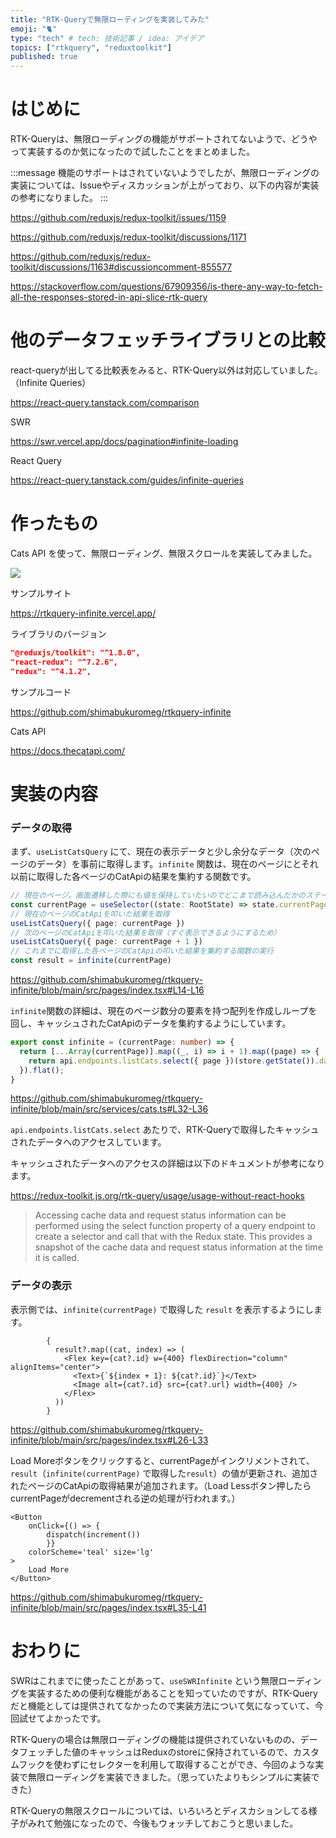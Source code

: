 ```yaml
---
title: "RTK-Queryで無限ローディングを実装してみた"
emoji: "🐈"
type: "tech" # tech: 技術記事 / idea: アイデア
topics: ["rtkquery", "reduxtoolkit"]
published: true
---
```


# はじめに

RTK-Queryは、無限ローディングの機能がサポートされてないようで、どうやって実装するのか気になったので試したことをまとめました。

:::message
機能のサポートはされていないようでしたが、無限ローディングの実装については、Issueやディスカッションが上がっており、以下の内容が実装の参考になりました。
:::

https://github.com/reduxjs/redux-toolkit/issues/1159

https://github.com/reduxjs/redux-toolkit/discussions/1171

https://github.com/reduxjs/redux-toolkit/discussions/1163#discussioncomment-855577

https://stackoverflow.com/questions/67909356/is-there-any-way-to-fetch-all-the-responses-stored-in-api-slice-rtk-query

# 他のデータフェッチライブラリとの比較

react-queryが出してる比較表をみると、RTK-Query以外は対応していました。（Infinite Queries）

https://react-query.tanstack.com/comparison

SWR

https://swr.vercel.app/docs/pagination#infinite-loading

React Query

https://react-query.tanstack.com/guides/infinite-queries


# 作ったもの

Cats API を使って、無限ローディング、無限スクロールを実装してみました。

![](https://storage.googleapis.com/zenn-user-upload/53acf639d28c-20220320.png)

サンプルサイト

https://rtkquery-infinite.vercel.app/


ライブラリのバージョン

```json
"@reduxjs/toolkit": "^1.8.0",
"react-redux": "^7.2.6",
"redux": "^4.1.2",
```

サンプルコード

https://github.com/shimabukuromeg/rtkquery-infinite


Cats API

https://docs.thecatapi.com/

# 実装の内容

### データの取得

まず、`useListCatsQuery` にて、現在の表示データと少し余分なデータ（次のページのデータ）を事前に取得します。`infinite` 関数は、現在のページにとそれ以前に取得した各ページのCatApiの結果を集約する関数です。

```typescript
// 現在のページ。画面遷移した際にも値を保持していたいのでどこまで読み込んだかのステートはReduxでグローバルに保持
const currentPage = useSelector((state: RootState) => state.currentPage.value)
// 現在のページのCatApiを叩いた結果を取得
useListCatsQuery({ page: currentPage })
// 次のページのCatApiを叩いた結果を取得（すぐ表示できるようにするため）
useListCatsQuery({ page: currentPage + 1 })
// これまでに取得した各ページのCatApiの叩いた結果を集約する関数の実行
const result = infinite(currentPage)
```

https://github.com/shimabukuromeg/rtkquery-infinite/blob/main/src/pages/index.tsx#L14-L16


`infinite`関数の詳細は、現在のページ数分の要素を持つ配列を作成しループを回し、キャッシュされたCatApiのデータを集約するようにしています。
```typescript
export const infinite = (currentPage: number) => {
  return [...Array(currentPage)].map((_, i) => i + 1).map((page) => {
    return api.endpoints.listCats.select({ page })(store.getState()).data
  }).flat();
}
```

https://github.com/shimabukuromeg/rtkquery-infinite/blob/main/src/services/cats.ts#L32-L36

`api.endpoints.listCats.select` あたりで、RTK-Queryで取得したキャッシュされたデータへのアクセスしています。

キャッシュされたデータへのアクセスの詳細は以下のドキュメントが参考になります。

https://redux-toolkit.js.org/rtk-query/usage/usage-without-react-hooks

> Accessing cache data and request status information can be performed using the select function property of a query endpoint to create a selector and call that with the Redux state. This provides a snapshot of the cache data and request status information at the time it is called.


### データの表示

表示側では、`infinite(currentPage)` で取得した `result` を表示するようにします。

```react
        {
          result?.map((cat, index) => (
            <Flex key={cat?.id} w={400} flexDirection="column" alignItems="center">
              <Text>{`${index + 1}: ${cat?.id}`}</Text>
              <Image alt={cat?.id} src={cat?.url} width={400} />
            </Flex>
          ))
        }
```

https://github.com/shimabukuromeg/rtkquery-infinite/blob/main/src/pages/index.tsx#L26-L33



Load Moreボタンをクリックすると、currentPageがインクリメントされて、`result`（`infinite(currentPage)` で取得した`result`）の値が更新され、追加されたページのCatApiの取得結果が追加されます。（Load Lessボタン押したらcurrentPageがdecrementされる逆の処理が行われます。）

```react
<Button
    onClick={() => {
        dispatch(increment())
        }}
    colorScheme='teal' size='lg'
>
    Load More
</Button>
```

https://github.com/shimabukuromeg/rtkquery-infinite/blob/main/src/pages/index.tsx#L35-L41


# おわりに

SWRはこれまでに使ったことがあって、`useSWRInfinite` という無限ローディングを実装するための便利な機能があることを知っていたのですが、RTK-Queryだと機能としては提供されてなかったので実装方法について気になっていて、今回試せてよかったです。

RTK-Queryの場合は無限ローディングの機能は提供されていないものの、データフェッチした値のキャッシュはReduxのstoreに保持されているので、カスタムフックを使わずにセレクターを利用して取得することができ、今回のような実装で無限ローディングを実装できました。（思っていたよりもシンプルに実装できた）

RTK-Queryの無限スクロールについては、いろいろとディスカションしてる様子がみれて勉強になったので、今後もウォッチしておこうと思いました。

